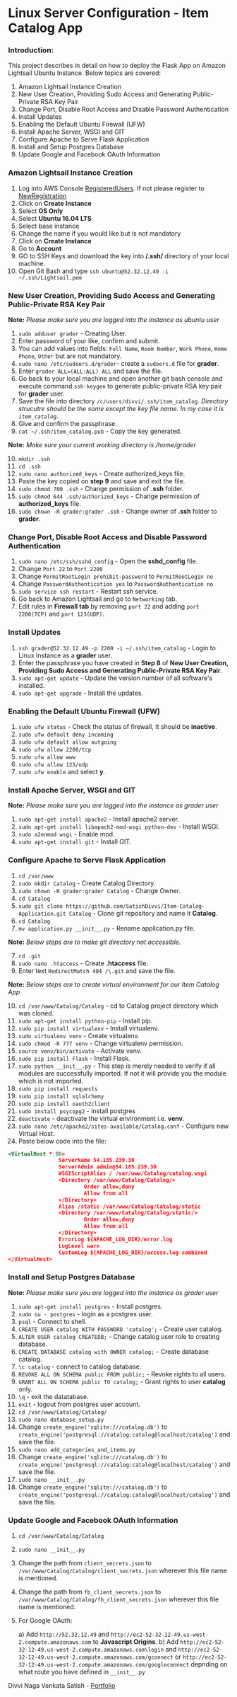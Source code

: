 # Linux Server Configuration - Item Catalog App

### Introduction:

This project describes in detail on how to deploy the Flask App on Amazon Lightsail Ubuntu Instance. Below topics are covered:
1. Amazon Lightsail Instance Creation
2. New User Creation, Providing Sudo Access and Generating Public-Private RSA Key Pair
3. Change Port, Disable Root Access and Disable Password Authentication
4. Install Updates
5. Enabling the Default Ubuntu Firewall (UFW)
6. Install Apache Server, WSGI and GIT
8. Configure Apache to Serve Flask Application
9. Install and Setup Postgres Database
10. Update Google and Facebook OAuth Information

### Amazon Lightsail Instance Creation

1. Log into AWS Console [RegisteredUsers]('https://signin.aws.amazon.com/signin?redirect_uri=https%3A%2F%2Fconsole.aws.amazon.com%2Fconsole%2Fhome%3Fnc2%3Dh_ct%26src%3Dheader-signin%26state%3DhashArgs%2523%26isauthcode%3Dtrue&client_id=arn%3Aaws%3Aiam%3A%3A015428540659%3Auser%2Fhomepage&forceMobileApp=0'). If not please register to [NewRegistration]('https://portal.aws.amazon.com/billing/signup#/start')
1. Click on **Create Instance**
2. Select **OS Only**
3. Select **Ubuntu 16.04 LTS**
4. Select base instance 
5. Change the name if you would like but is not mandatory
6. Click on **Create Instance**
7. Go to **Account**
8. GO to SSH Keys and download the key into **/.ssh/** directory of your local machine.
9. Open Git Bash and type `ssh ubuntu@52.32.12.49 -i ~/.ssh/Lightsail.pem`

### New User Creation, Providing Sudo Access and Generating Public-Private RSA Key Pair 

**Note:** _Please make sure you are logged into the instance as ubuntu user_

1. `sudo adduser grader` - Creating User.
2. Enter password of your like, confirm and submit.
3. You can add values into fields: `Full Name`, `Room Number`, `Work Phone`, `Home Phone`, `Other` but are not mandatory.
4. `sudo nano /etc/sudoers.d/grader`- create a `sudoers.d` file for **grader**.
5. Enter `grader ALL=(ALL:ALL) ALL` and save the file.
6. Go back to your local machine and open another git bash console and execute command `ssh-keygen` to generate public-private RSA key pair for **grader** user.
7. Save the file into directory `/c/users/divvi/.ssh/item_catalog`. _Directory strucutre should be the same except the key file name. In my case it is `item_catalog`._
8. Give and confirm the passphrase.
9. `cat ~/.ssh/item_catalog.pub` - Copy the key generated.

**Note:** _Make sure your current working directory is /home/grader_

10. `mkdir .ssh`
11. `cd .ssh`
12. `sudo nano authorized_keys` - Create authorized_keys file.
13. Paste the key copied on **step 9** and save and exit the file.
14. `sudo chmod 700 .ssh` - Change permission of **.ssh** folder.
15. `sudo chmod 644 .ssh/authorized_keys` - Change permission of **authorized_keys** file.
16. `sudo chown -R grader:grader .ssh` - Change owner of **.ssh** folder to **grader**.

### Change Port, Disable Root Access and Disable Password Authentication

1. `sudo nano /etc/ssh/sshd_config` - Open the **sshd_config** file.
2. Change `Port 22` to `Port 2200`
3. Change `PermitRootLogin prohibit-password` to `PermitRootLogin no`
4. Change `PasswordAuthentication yes` to `PasswordAuthentication no`
5. `sudo service ssh restart` - Restart ssh service.
6. Go back to Amazon Lightsail and go to `Networking` tab.
7. Edit rules in **Firewall tab** by removing `port 22` and adding `port 2200(TCP)` and `port 123(UDP)`.

### Install Updates

1. `ssh grader@52.32.12.49 -p 2200 -i ~/.ssh/item_catalog` - Login to Linux Instance as a **grader** user.
2. Enter the passphrase you have created in **Step 8** of **New User Creation, Providing Sudo Access and Generating Public-Private RSA Key Pair**.
3. `sudo apt-get update` - Update the version number of all software's installed.
4. `sudo apt-get upgrade` - Install the updates.

### Enabling the Default Ubuntu Firewall (UFW)

1. `sudo ufw status` - Check the status of firewall, It should be **inactive**.
2. `sudo ufw default deny incoming`
3. `sudo ufw default allow outgoing`
4. `sudo ufw allow 2200/tcp`
5. `sudo ufw allow www`
6. `sudo ufw allow 123/udp`
7. `sudo ufw enable` and select **y**.

### Install Apache Server, WSGI and GIT

**Note:** _Please make sure you are logged into the instance as grader user_

1. `sudo apt-get install apache2` - Install apache2 server.
2. `sudo apt-get install libapach2-mod-wsgi python-dev` - Install WSGI.
3. `sudo a2enmod wsgi` - Enable mod.
4. `sudo apt-get install git` - Install GIT.

### Configure Apache to Serve Flask Application

1. `cd /var/www`
2. `sudo mkdir Catalog` - Create Catalog Directory.
3. `sudo chown -R grader:grader Catalog` - Change Owner.
4. `cd Catalog`
5. `sudo git clone https://github.com/SatishDivvi/Item-Catalog-Application.git Catalog` - Clone git repository and  name it **Catalog**.
6. `cd Catalog`
7. `mv application.py __init__.py` - Rename application.py file.

**Note:** _Below steps are to make git directory not accessible._

7. `cd .git`
8. `sudo nano .htaccess` - Create **.htaccess** file.
9. Enter text `RedirectMatch 404 /\.git` and save the file.

**Note:** _Below steps are to create virtual environment for our Item Catalog App_

10. `cd /var/www/Catalog/Catalog` - cd to Catalog project directory which was cloned.
11. `sudo apt-get install python-pip` - Install pip.
12. `sudo pip install virtualenv` - Install virtualenv.
13. `sudo virtualenv venv` - Create virtualenv.
14. `sudo chmod -R 777 venv` - Change virtualenv permission.
15. `source venv/bin/activate` - Activate venv.
16. `sudo pip install Flask` - Install Flask.
17. `sudo python __init__.py` - This step is merely needed to verify if all modules are successfully imported. If not it will provide you the module which is not imported.
18. `sudo pip install requests`
19. `sudo pip install sqlalchemy`
20. `sudo pip install oauth2client`
21. `sudo install psycopg2` - install postgres
22. `deactivate` -  deactivate the virtual environment i.e. **venv**.
23. `sudo nano /etc/apache2/sites-available/Catalog.conf` - Configure new Virtual Host.
24. Paste below code into the file:

```xml
<VirtualHost *:80>
                ServerName 54.185.239.30
                ServerAdmin admin@54.185.239.30
                WSGIScriptAlias / /var/www/Catalog/catalog.wsgi
                <Directory /var/www/Catalog/Catalog/>
                        Order allow,deny
                        Allow from all
                </Directory>
                Alias /static /var/www/Catalog/Catalog/static
                <Directory /var/www/Catalog/Catalog/static/>
                        Order allow,deny
                        Allow from all
                </Directory>
                ErrorLog ${APACHE_LOG_DIR}/error.log
                LogLevel warn
                CustomLog ${APACHE_LOG_DIR}/access.log combined
</VirtualHost>
```

### Install and Setup Postgres Database

**Note:** _Please make sure you are logged into the instance as grader user_

1. `sudo apt-get install postgres` - Install postgres.
2. `sudo su - postgres` - login as a postgres user.
3. `psql` - Connect to shell.
4. `CREATE USER catalog WITH PASSWORD 'catalog';` - Create user catalog.
5. `ALTER USER catalog CREATEDB;` - Change catalog user role to creating database.
6. `CREATE DATABASE catalog with OWNER catalog;` - Create database catalog.
7. `\c catalog` - connect to catalog database.
8. `REVOKE ALL ON SCHEMA public FROM public;` - Revoke rights to all users.
9. `GRANT ALL ON SCHEMA public TO catalog;` - Grant rights to user **catalog** only.
10. `\q` - exit the datatabase.
11. `exit` - logout from postgres user account.
12. `cd /var/www/Catalog/Catalog/`
13. `sudo nano database_setup.py`
14. Change `create_engine('sqlite:///catalog.db')` to `create_engine('postgresql://catalog:catalog@localhost/catalog')` and save the file.
15. `sudo nano add_categories_and_items.py`
16. Change `create_engine('sqlite:///catalog.db')` to `create_engine('postgresql://catalog:catalog@localhost/catalog')` and save the file.
17. `sudo nano __init__.py`
18. Change `create_engine('sqlite:///catalog.db')` to `create_engine('postgresql://catalog:catalog@localhost/catalog')` and save the file.

### Update Google and Facebook OAuth Information

1. `cd /var/www/Catalog/Catalog`
2. `sudo nano __init__.py`
3. Change the path from `client_secrets.json` to `/var/www/Catalog/Catalog/client_secrets.json` wherever this file name is mentioned.
4. Change the path from `fb_client_secrets.json` to `/var/www/Catalog/Catalog/fb_client_secrets.json` wherever this file name is mentioned.
5. For Google OAuth:
    
    a) Add `http://52.32.12.49` and `http://ec2-52-32-12-49.us-west-2.compute.amazonaws.com` to **Javascript Origins**.
    b) Add `http://ec2-52-32-12-49.us-west-2.compute.amazonaws.com\login` and `http://ec2-52-32-12-49.us-west-2.compute.amazonaws.com/gconnect` or `http://ec2-52-32-12-49.us-west-2.compute.amazonaws.com/googleconnect` depnding on what route you have defined in `__init__.py`



Divvi Naga Venkata Satish - [Portfolio](https://satishdivvi.github.io)